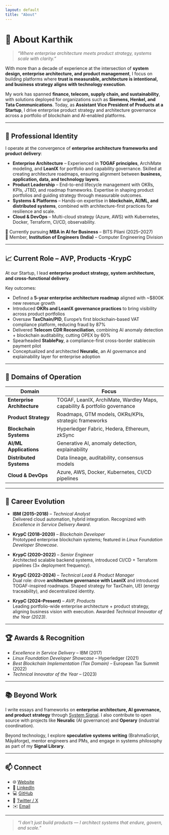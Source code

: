 ```yaml
---
layout: default
title: "About"
---
```


# 👋 About Karthik

> *“Where enterprise architecture meets product strategy, systems scale with clarity.”*

With more than a decade of experience at the intersection of **system design, enterprise architecture, and product management**, I focus on building platforms where **trust is measurable, architecture is intentional, and business strategy aligns with technology execution**.  

My work has spanned **finance, telecom, supply chain, and sustainability**, with solutions deployed for organizations such as **Siemens, Henkel, and Tata Communications**. Today, as **Assistant Vice President of Products at a Startup**, I drive enterprise product strategy and architecture governance across a portfolio of blockchain and AI-enabled platforms.

---

## 🧭 Professional Identity

I operate at the convergence of **enterprise architecture frameworks and product delivery**:  

- **Enterprise Architecture** – Experienced in **TOGAF principles**, ArchiMate modeling, and **LeanIX** for portfolio and capability governance. Skilled at creating architecture roadmaps, ensuring alignment between **business, application, data, and technology layers**.  
- **Product Leadership** – End-to-end lifecycle management with OKRs, KPIs, JTBD, and roadmap frameworks. Expertise in shaping product portfolios and guiding strategy through measurable outcomes.  
- **Systems & Platforms** – Hands-on expertise in **blockchain, AI/ML, and distributed systems**, combined with architecture-first practices for resilience and scale.  
- **Cloud & DevOps** – Multi-cloud strategy (Azure, AWS) with Kubernetes, Docker, Terraform, CI/CD, observability.  

📘 Currently pursuing **MBA in AI for Business** – BITS Pilani (2025–2027)  
📌 Member, **Institution of Engineers (India)** – Computer Engineering Division  

---

## 📈 Current Role – AVP, Products -KrypC

At our Startup, I lead **enterprise product strategy, system architecture, and cross-functional delivery**.  

Key outcomes:  
- Defined a **5-year enterprise architecture roadmap** aligned with ~$800K new revenue growth  
- Introduced **OKRs and LeanIX governance practices** to bring visibility across product portfolios  
- Oversaw **TaxChain/PID**, Europe’s first blockchain-based VAT compliance platform, reducing fraud by 87%  
- Delivered **Telecom CDR Reconciliation**, combining AI anomaly detection + blockchain auditability, cutting OPEX by 60%  
- Spearheaded **StablePay**, a compliance-first cross-border stablecoin payment pilot  
- Conceptualized and architected **Neuralic**, an AI governance and explainability layer for enterprise adoption  

---

## 🧠 Domains of Operation

| Domain | Focus |
|--------|-------|
| **Enterprise Architecture** | TOGAF, LeanIX, ArchiMate, Wardley Maps, capability & portfolio governance |
| **Product Strategy** | Roadmaps, GTM models, OKRs/KPIs, strategic frameworks |
| **Blockchain Systems** | Hyperledger Fabric, Hedera, Ethereum, zkSync |
| **AI/ML Applications** | Generative AI, anomaly detection, explainability |
| **Distributed Systems** | Data lineage, auditability, consensus models |
| **Cloud & DevOps** | Azure, AWS, Docker, Kubernetes, CI/CD pipelines |

---

## 📜 Career Evolution

- **IBM (2015–2018)** – *Technical Analyst*  
  Delivered cloud automation, hybrid integration. Recognized with *Excellence in Service Delivery Award*.  

- **KrypC (2018–2020)** – *Blockchain Developer*  
  Prototyped enterprise blockchain systems; featured in *Linux Foundation Developer Showcase*.  

- **KrypC (2020–2022)** – *Senior Engineer*  
  Architected scalable backend systems, introduced CI/CD + Terraform pipelines (3× deployment frequency).  

- **KrypC (2022–2024)** – *Technical Lead & Product Manager*  
  Dual role: drove **architecture governance with LeanIX** and introduced TOGAF-inspired roadmaps. Shaped strategy for TaxChain, UEI (energy traceability), and decentralized identity.  

- **KrypC (2024–Present)** – *AVP, Products*  
  Leading portfolio-wide enterprise architecture + product strategy, aligning business vision with execution. Awarded *Technical Innovator of the Year (2023)*.  

---

## 🏆 Awards & Recognition

- *Excellence in Service Delivery* – IBM (2017)  
- *Linux Foundation Developer Showcase* – Hyperledger (2021)  
- *Best Blockchain Implementation (Tax Domain)* – European Tax Summit (2022)  
- *Technical Innovator of the Year* –  (2023)  

---

## 📚 Beyond Work

I write essays and frameworks on **enterprise architecture, AI governance, and product strategy** through [System Signal](https://systemsignal.dev/). I also contribute to open source with projects like **Neuralic** (AI governance) and **Operary** (industrial coordination).  

Beyond technology, I explore **speculative systems writing** (BrahmaScript, Māyāforge), mentor engineers and PMs, and engage in systems philosophy as part of my **Signal Library**.  

---

## 📫 Connect

- 🌐 [Website](https://systemsignal.dev/)  
- 💼 [LinkedIn](https://www.linkedin.com/in/karthik-m-portfolio/)  
- 💻 [GitHub](https://github.com/elkarto91)  
- 🧵 [Twitter / X](https://twitter.com/chaingopher)  
- ✉️ [Email](mailto:karthik@systemsignal.dev)

---

> *“I don’t just build products — I architect systems that endure, govern, and scale.”*